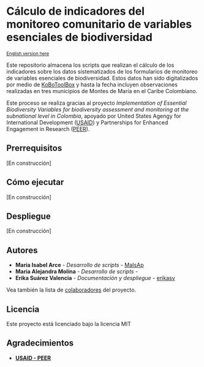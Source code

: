 # Cálculo de indicadores del monitoreo comunitario de variables esenciales de biodiversidad

<sub>[English version here](README_en.md)</sub>

Este repositorio almacena los scripts que realizan el cálculo de los indicadores sobre los datos sistematizados de los formularios de monitoreo de variables esenciales de biodiversidad. Estos datos han sido digitalizados por medio de [KoBoToolBox](https://www.kobotoolbox.org/) y hasta la fecha incluyen observaciones realizadas en tres municipios de Montes de María en el Caribe Colombiano.

Este proceso se realiza gracias al proyecto *Implementation of Essential Biodiversity Variables for biodiversity assessment and monitoring at the subnational level in Colombia*, apoyado por United States Agengy for International Development ([USAID](https://www.usaid.gov/research/peer)) y Partnerships for Enhanced Engagement in Research ([PEER](https://sites.nationalacademies.org/PGA/PEER/index.htm)).

## Prerrequisitos

[En construcción]

## Cómo ejecutar

[En construcción]

## Despliegue

[En construcción]

## Autores

* **Maria Isabel Arce** - *Desarrollo de scripts* - [MaIsAp](https://github.com/MaIsAp)
* **Maria Alejandra Molina** - *Desarrollo de scripts* - []()
* **Erika Suárez Valencia** - *Documentación y despliegue* - [erikasv](https://github.com/erikasv)

Vea también la lista de [colaboradores](https://github.com/PEM-Humboldt/ebv-cbm-indicators/contributors) del proyecto.

## Licencia

Este proyecto está licenciado bajo la licencia MIT

## Agradecimientos

* [**USAID - PEER**](https://sites.nationalacademies.org/PGA/PEER/index.htm)

